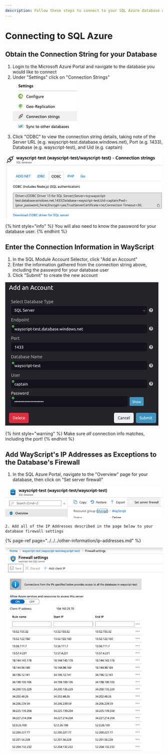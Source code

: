```yaml
---
description: Follow these steps to connect to your SQL Azure database using WayScript.
---
```


# Connecting to SQL Azure

## Obtain the Connection String for your Database

1. Login to the Microsoft Azure Portal and navigate to the database you would like to connect
2. Under "Settings" click on "Connection Strings"   ![](../../../.gitbook/assets/screen-shot-2020-02-24-at-10.43.26-pm.png) 
3. Click "ODBC" to view the connection string details, taking note of the Server URL \(e.g. wayscript-test.database.windows.net\), Port \(e.g. 1433\), Database \(e.g. wayscript-test\), and Uid \(e.g. captain\)

![SQL Azure Connection Strings](../../../.gitbook/assets/screen-shot-2020-02-24-at-10.53.56-pm.png)

{% hint style="info" %}
You will also need to know the password for your database user.
{% endhint %}

## Enter the Connection Information in WayScript

1. In the SQL Module Account Selector, click "Add an Account"
2. Enter the information gathered from the connection string above, including the password for your database user
3. Click "Submit" to create the new account

![Add a SQL Azure Database Account](../../../.gitbook/assets/screen-shot-2020-02-24-at-10.19.00-pm.png)

{% hint style="warning" %}
Make sure _all_ connection info matches, including the port!
{% endhint %}

## Add WayScript's IP Addresses as Exceptions to the Database's Firewall

1. In the SQL Azure Portal, navigate to the "Overview" page for your database, then click on "Set server firewall"

![](../../../.gitbook/assets/screen-shot-2020-02-24-at-10.09.04-pm.png)

    2. Add all of the IP Addresses described in the page below to your database firewall settings

{% page-ref page="../../../other-information/ip-addresses.md" %}

![Allow all of WayScript&apos;s IP Addresses to Connect to your Database](../../../.gitbook/assets/screen-shot-2020-02-24-at-10.14.27-pm.png)

